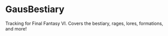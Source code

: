 # GausBestiary
Tracking for Final Fantasy VI. Covers the bestiary, rages, lores, formations, and more!
